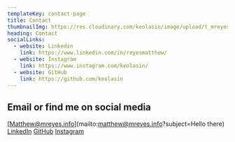 ```yaml
---
templateKey: contact-page
title: Contact
thumbnailImg: https://res.cloudinary.com/keolasin/image/upload/t_mreyes_default/v1597109380/personal-revamp/coffee.jpg
heading: Contact
socialLinks:
  - website: Linkedin
    link: https://www.linkedin.com/in/reyesmatthew/
  - website: Instagram
    link: https://www.instagram.com/keolasin/
  - website: GitHub
    link: https://github.com/keolasin
---
```


## Email or find me on social media

[Matthew@mreyes.info](mailto:matthew@mreyes.info?subject=Hello there)  
[LinkedIn]( https://www.linkedin.com/in/reyesmatthew/) [GitHub](https://github.com/keolasin) [Instagram](https://www.instagram.com/keolasin/)
